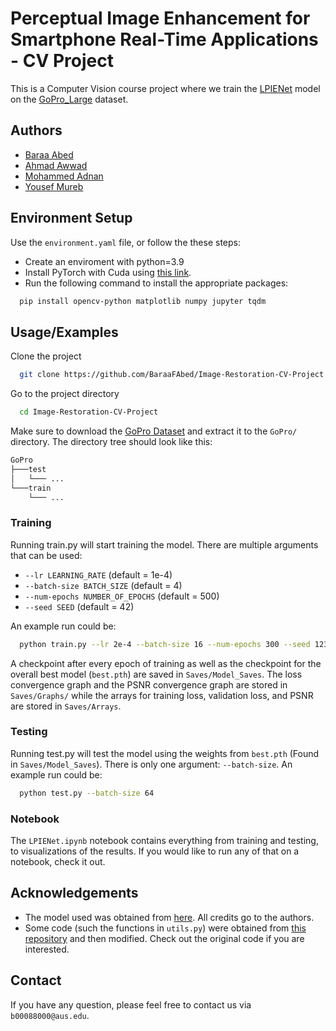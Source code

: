 
# Perceptual Image Enhancement for Smartphone Real-Time Applications - CV Project

This is a Computer Vision course project where we train the [LPIENet](https://arxiv.org/pdf/2210.13552) model on the [GoPro_Large](https://seungjunnah.github.io/Datasets/gopro.html) dataset.


## Authors

- [Baraa Abed](https://github.com/BaraaFAbed)
- [Ahmad Awwad](https://github.com/41686d6564)
- [Mohammed Adnan](https://github.com/Hamody23)
- [Yousef Mureb](https://github.com/yousefmureb)


## Environment Setup

Use the `environment.yaml` file, or follow the these steps:
*  Create an enviroment with python=3.9 
*  Install PyTorch with Cuda using [this link](https://pytorch.org/get-started/locally/).
*  Run the following command to install the appropriate packages:

```bash
  pip install opencv-python matplotlib numpy jupyter tqdm

```

## Usage/Examples

Clone the project

```bash
  git clone https://github.com/BaraaFAbed/Image-Restoration-CV-Project.git
```

Go to the project directory

```bash
  cd Image-Restoration-CV-Project
```

Make sure to download the [GoPro Dataset](https://seungjunnah.github.io/Datasets/gopro.html) and extract it to the `GoPro/` directory. The directory tree should look like this:

```bash
GoPro
├───test
│   └─── ...
└───train
    └─── ...
```

### Training

Running train.py will start training the model. There are multiple arguments that can be used:

* `--lr LEARNING_RATE` (default = 1e-4)
* `--batch-size BATCH_SIZE` (default = 4)
* `--num-epochs NUMBER_OF_EPOCHS` (default = 500)
* `--seed SEED` (default = 42)

An example run could be:

```bash
  python train.py --lr 2e-4 --batch-size 16 --num-epochs 300 --seed 123
```

A checkpoint after every epoch of training as well as the checkpoint for the overall best model (`best.pth`) are saved in `Saves/Model_Saves`.  The loss convergence graph and the PSNR convergence graph are stored in `Saves/Graphs/` while the arrays for training loss, validation loss, and PSNR are stored in `Saves/Arrays`. 

### Testing

Running test.py will test the model using the weights from `best.pth` (Found in `Saves/Model_Saves`). There is only one argument: `--batch-size`. An example run could be:

```bash
  python test.py --batch-size 64
```

### Notebook

The `LPIENet.ipynb` notebook contains everything from training and testing, to visualizations of the results. If you would like to run any of that on a notebook, check it out.  


## Acknowledgements

* The model used was obtained from [here](https://github.com/mv-lab/AISP). All credits go to the authors. 
* Some code (such the functions in `utils.py`) were obtained from [this repository](https://github.com/yjn870/SRCNN-pytorch/) and then modified. Check out the original code if you are interested.  

## Contact

If you have any question, please feel free to contact us via `b00088000@aus.edu`.


